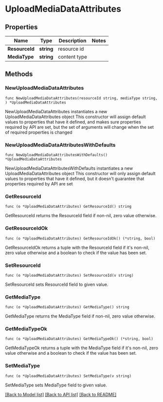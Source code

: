 # UploadMediaDataAttributes

## Properties

Name | Type | Description | Notes
------------ | ------------- | ------------- | -------------
**ResourceId** | **string** | resource id | 
**MediaType** | **string** | content type | 

## Methods

### NewUploadMediaDataAttributes

`func NewUploadMediaDataAttributes(resourceId string, mediaType string, ) *UploadMediaDataAttributes`

NewUploadMediaDataAttributes instantiates a new UploadMediaDataAttributes object
This constructor will assign default values to properties that have it defined,
and makes sure properties required by API are set, but the set of arguments
will change when the set of required properties is changed

### NewUploadMediaDataAttributesWithDefaults

`func NewUploadMediaDataAttributesWithDefaults() *UploadMediaDataAttributes`

NewUploadMediaDataAttributesWithDefaults instantiates a new UploadMediaDataAttributes object
This constructor will only assign default values to properties that have it defined,
but it doesn't guarantee that properties required by API are set

### GetResourceId

`func (o *UploadMediaDataAttributes) GetResourceId() string`

GetResourceId returns the ResourceId field if non-nil, zero value otherwise.

### GetResourceIdOk

`func (o *UploadMediaDataAttributes) GetResourceIdOk() (*string, bool)`

GetResourceIdOk returns a tuple with the ResourceId field if it's non-nil, zero value otherwise
and a boolean to check if the value has been set.

### SetResourceId

`func (o *UploadMediaDataAttributes) SetResourceId(v string)`

SetResourceId sets ResourceId field to given value.


### GetMediaType

`func (o *UploadMediaDataAttributes) GetMediaType() string`

GetMediaType returns the MediaType field if non-nil, zero value otherwise.

### GetMediaTypeOk

`func (o *UploadMediaDataAttributes) GetMediaTypeOk() (*string, bool)`

GetMediaTypeOk returns a tuple with the MediaType field if it's non-nil, zero value otherwise
and a boolean to check if the value has been set.

### SetMediaType

`func (o *UploadMediaDataAttributes) SetMediaType(v string)`

SetMediaType sets MediaType field to given value.



[[Back to Model list]](../README.md#documentation-for-models) [[Back to API list]](../README.md#documentation-for-api-endpoints) [[Back to README]](../README.md)


